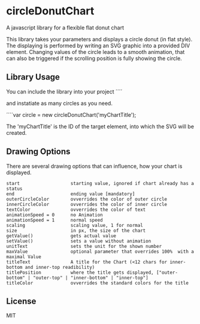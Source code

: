 circleDonutChart
================

A javascript library for a flexible flat donut chart

This library takes your parameters and displays a circle donut (in flat style). 
The displaying is performed by writing an SVG graphic into a provided DIV element.
Changing values of the circle leads to a smooth animation, that can also be triggered if the scrolling position
is fully showing the circle.

Library Usage
-------------

You can include the library into your project
´´´´<script type="text/javascript" src="circleDonutChart.js"></script>

and instatiate as many circles as you need.

´´´´var circle = new circleDonutChart('myChartTitle');

The 'myChartTitle' is the ID of the target element, into which the SVG will be created.

Drawing Options
---------------

There are several drawing options that can influence, how your chart is displayed.
	
	start					starting value, ignored if chart already has a status
	end			 			ending value [mandatory]
	outerCircleColor		ovverrides the color of outer circle
	innerCircleColor		ovverrides the color of inner circle
	textColor				ovverrides the color of text
	animationSpeed = 0		no Animation
	animationSpeed = 1		normal speed
	scaling					scaling value, 1 for normal
	size					in px, the size of the chart
	getValue()				gets actual value
	setValue()				sets a value without animation
	unitText				sets the unit for the shown number
	maxValue				optional parameter that overrides 100%  with a maximal Value
	titleText				A title for the Chart (<12 chars for inner-bottom and inner-top readibility)
	titlePosition			where the title gets displayed, ["outer-bottom" | "outer-top" | "inner-bottom" | "inner-top"]
	titleColor				ovverrides the standard colors for the title


License
-------
MIT
